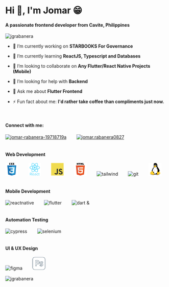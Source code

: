 <h1 align="left">Hi 👋, I'm Jomar 😁</h1>
<h4 align="left">A passionate frontend developer from Cavite, Philippines</h4>

<p align="left"> <img src="https://komarev.com/ghpvc/?username=jgrabanera&label=Profile%20views&color=0e75b6&style=flat" alt="jgrabanera" /> </p>

- 🔭 I’m currently working on **STARBOOKS For Governance**

- 🌱 I’m currently learning **ReactJS, Typescript and Databases**

- 👯 I’m looking to collaborate on **Any Flutter/React Native Projects (Mobile)**

- 🤝 I’m looking for help with **Backend**

- 💬 Ask me about **Flutter Frontend**

- ⚡ Fun fact about me: **I'd rather take coffee than compliments just now.**

<div style="display: inline_block"><br>
<h4 align="left">Connect with me:</h4>
<a href="https://linkedin.com/in/jomar-rabanera-19718719a" target="_blank"><img align="center" src="https://raw.githubusercontent.com/rahuldkjain/github-profile-readme-generator/master/src/images/icons/Social/linked-in-alt.svg" alt="jomar-rabanera-19718719a" height="30" width="40" /></a> &nbsp;&nbsp;&nbsp;&nbsp;&nbsp;&nbsp;
<a href="https://fb.com/jomar.rabanera0827" target="_blank"><img align="center" src="https://raw.githubusercontent.com/rahuldkjain/github-profile-readme-generator/master/src/images/icons/Social/facebook.svg" alt="jomar.rabanera0827" height="30" width="40" /></a>
</div>

<div style="display: inline_block"><br>
<h4 align="left">Web Development</h4>
<img src="https://raw.githubusercontent.com/devicons/devicon/master/icons/css3/css3-original-wordmark.svg" alt="css3" width="40" height="40"/>   &nbsp;&nbsp;&nbsp;&nbsp;&nbsp;&nbsp;
<img src="https://raw.githubusercontent.com/devicons/devicon/master/icons/react/react-original-wordmark.svg" alt="react" width="40" height="40"/>   &nbsp;&nbsp;&nbsp;&nbsp;&nbsp;&nbsp;
<img src="https://raw.githubusercontent.com/devicons/devicon/master/icons/javascript/javascript-original.svg" alt="javascript" width="40" height="40"/>  &nbsp;&nbsp;&nbsp;&nbsp;&nbsp;&nbsp;
<img src="https://raw.githubusercontent.com/devicons/devicon/master/icons/html5/html5-original-wordmark.svg" alt="html5" width="40" height="40"/>  &nbsp;&nbsp;&nbsp;&nbsp;&nbsp;&nbsp;
<img src="https://www.vectorlogo.zone/logos/tailwindcss/tailwindcss-icon.svg" alt="tailwind" width="40" height="40"/> &nbsp;&nbsp;&nbsp;&nbsp;&nbsp;&nbsp;
<img src="https://www.vectorlogo.zone/logos/git-scm/git-scm-icon.svg" alt="git" width="40" height="40"/>  &nbsp;&nbsp;&nbsp;&nbsp;&nbsp;&nbsp;
<img src="https://raw.githubusercontent.com/devicons/devicon/master/icons/linux/linux-original.svg" alt="linux" width="40" height="40"/> 
</div>

<div style="display: inline_block"><br>
<h4 align="left">Mobile Development</h4>
<img src="https://reactnative.dev/img/header_logo.svg" alt="reactnative" width="40" height="40"/>  &nbsp;&nbsp;&nbsp;&nbsp;&nbsp;&nbsp;
<img src="https://www.vectorlogo.zone/logos/flutterio/flutterio-icon.svg" alt="flutter" width="40" height="40"/>  &nbsp;&nbsp;&nbsp;&nbsp;&nbsp;&nbsp;
<img src="https://www.vectorlogo.zone/logos/dartlang/dartlang-icon.svg" alt="dart" width="40" height="40"/>  &&nbsp;&nbsp;&nbsp;&nbsp;&nbsp;&nbsp;
</div>

<div style="display: inline_block"><br>
<h4 align="left">Automation Testing</h4>
<img src="https://raw.githubusercontent.com/simple-icons/simple-icons/6e46ec1fc23b60c8fd0d2f2ff46db82e16dbd75f/icons/cypress.svg" alt="cypress" width="40" height="40"/> &nbsp;&nbsp;&nbsp;&nbsp;&nbsp;&nbsp;
<img src="https://raw.githubusercontent.com/detain/svg-logos/780f25886640cef088af994181646db2f6b1a3f8/svg/selenium-logo.svg" alt="selenium" width="40" height="40"/>
</div>

<div style="display: inline_block"><br>
<h4 align="left">UI & UX Design</h4>
<img src="https://www.vectorlogo.zone/logos/figma/figma-icon.svg" alt="figma" width="40" height="40"/> &nbsp;&nbsp;&nbsp;&nbsp;&nbsp;&nbsp;
<img src="https://raw.githubusercontent.com/devicons/devicon/master/icons/photoshop/photoshop-line.svg" alt="photoshop" width="40" height="40"/> 
</div>

<p><img align="center" src="https://github-readme-streak-stats.herokuapp.com/?user=jgrabanera&" alt="jgrabanera" /></p>
